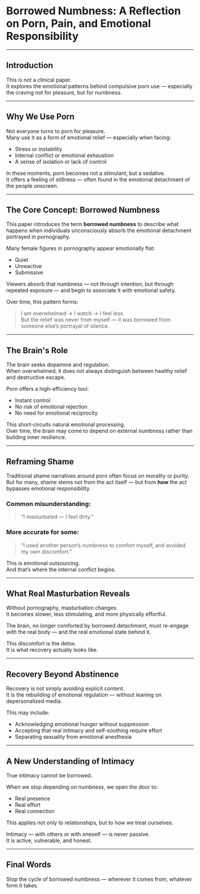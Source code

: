 # Borrowed Numbness: A Reflection on Porn, Pain, and Emotional Responsibility

---

## Introduction

This is not a clinical paper.  
It explores the emotional patterns behind compulsive porn use — especially the craving not for pleasure, but for numbness.

---

## Why We Use Porn

Not everyone turns to porn for pleasure.  
Many use it as a form of emotional relief — especially when facing:

- Stress or instability  
- Internal conflict or emotional exhaustion  
- A sense of isolation or lack of control  

In these moments, porn becomes not a stimulant, but a sedative.  
It offers a feeling of stillness — often found in the emotional detachment of the people onscreen.

---

## The Core Concept: Borrowed Numbness

This paper introduces the term **borrowed numbness** to describe what happens when individuals unconsciously absorb the emotional detachment portrayed in pornography.

Many female figures in pornography appear emotionally flat:

- Quiet  
- Unreactive  
- Submissive  

Viewers absorb that numbness — not through intention, but through repeated exposure — and begin to associate it with emotional safety.

Over time, this pattern forms:  
> I am overwhelmed → I watch → I feel less.  
But the relief was never from myself — it was borrowed from someone else’s portrayal of silence.

---

## The Brain's Role

The brain seeks dopamine and regulation.  
When overwhelmed, it does not always distinguish between healthy relief and destructive escape.

Porn offers a high-efficiency tool:  
- Instant control  
- No risk of emotional rejection  
- No need for emotional reciprocity  

This short-circuits natural emotional processing.  
Over time, the brain may come to depend on external numbness rather than building inner resilience.

---

## Reframing Shame

Traditional shame narratives around porn often focus on morality or purity.  
But for many, shame stems not from the act itself — but from **how** the act bypasses emotional responsibility.

### Common misunderstanding:
> “I masturbated — I feel dirty.”

### More accurate for some:
> “I used another person’s numbness to comfort myself, and avoided my own discomfort.”

This is emotional outsourcing.  
And that’s where the internal conflict begins.

---

## What Real Masturbation Reveals

Without pornography, masturbation changes.  
It becomes slower, less stimulating, and more physically effortful.

The brain, no longer comforted by borrowed detachment, must re-engage with the real body — and the real emotional state behind it.

This discomfort is the detox.  
It is what recovery actually looks like.

---

## Recovery Beyond Abstinence

Recovery is not simply avoiding explicit content.  
It is the rebuilding of emotional regulation — without leaning on depersonalized media.

This may include:

- Acknowledging emotional hunger without suppression  
- Accepting that real intimacy and self-soothing require effort  
- Separating sexuality from emotional anesthesia  

---

## A New Understanding of Intimacy

True intimacy cannot be borrowed.

When we stop depending on numbness, we open the door to:

- Real presence  
- Real effort  
- Real connection  

This applies not only to relationships, but to how we treat ourselves.

Intimacy — with others or with oneself — is never passive.  
It is active, vulnerable, and honest.

---

## Final Words

Stop the cycle of borrowed numbness — wherever it comes from, whatever form it takes.
